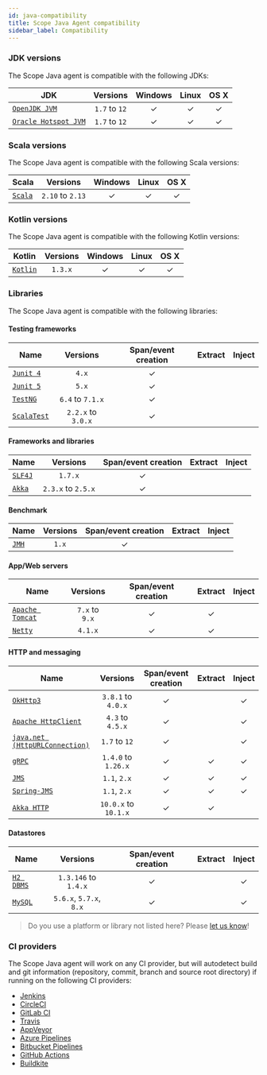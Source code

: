 ```yaml
---
id: java-compatibility
title: Scope Java Agent compatibility
sidebar_label: Compatibility
---
```


### JDK versions

The Scope Java agent is compatible with the following JDKs:

| JDK                                                                                        |   Versions    | Windows | Linux | OS X |
| ------------------------------------------------------------------------------------------ | :-----------: | :-----: | :---: | :--: |
| [`OpenJDK JVM`](https://openjdk.java.net/)                                                 | `1.7` to `12` |    ✓    |   ✓   |  ✓   |
| [`Oracle Hotspot JVM`](https://www.oracle.com/technetwork/java/javase/overview/index.html) | `1.7` to `12` |    ✓    |   ✓   |  ✓   |

### Scala versions

The Scope Java agent is compatible with the following Scala versions:

| Scala                                  |     Versions     | Windows | Linux | OS X |
| -------------------------------------- | :--------------: | :-----: | :---: | :--: |
| [`Scala`](https://www.scala-lang.org/) | `2.10` to `2.13` |    ✓    |   ✓   |  ✓   |

### Kotlin versions

The Scope Java agent is compatible with the following Kotlin versions:

| Kotlin                              | Versions | Windows | Linux | OS X |
| ----------------------------------- | :------: | :-----: | :---: | :--: |
| [`Kotlin`](https://kotlinlang.org/) | `1.3.x`  |    ✓    |   ✓   |  ✓   |

### Libraries

The Scope Java agent is compatible with the following libraries:

#### Testing frameworks

| Name                                     |      Versions      | Span/event creation | Extract | Inject |
| ---------------------------------------- | :----------------: | :-----------------: | :-----: | :----: |
| [`Junit 4`](https://junit.org/junit4/)   |       `4.x`        |          ✓          |         |        |
| [`Junit 5`](https://junit.org/junit5/)   |       `5.x`        |          ✓          |         |        |
| [`TestNG`](https://testng.org/)          |  `6.4` to `7.1.x`  |          ✓          |         |        |
| [`ScalaTest`](http://www.scalatest.org/) | `2.2.x` to `3.0.x` |          ✓          |         |        |

#### Frameworks and libraries

| Name                              |      Versions      | Span/event creation | Extract | Inject |
| --------------------------------- | :----------------: | :-----------------: | :-----: | :----: |
| [`SLF4J`](https://www.slf4j.org/) |      `1.7.x`       |          ✓          |         |        |
| [`Akka`](https://akka.io/)        | `2.3.x` to `2.5.x` |          ✓          |         |        |

#### Benchmark

| Name                                                       | Versions | Span/event creation | Extract | Inject |
| ---------------------------------------------------------- | :------: | :-----------------: | :-----: | :----: |
| [`JMH`](https://openjdk.java.net/projects/code-tools/jmh/) |  `1.x`   |          ✓          |         |        |

#### App/Web servers

| Name                                         |    Versions    | Span/event creation | Extract | Inject |
| -------------------------------------------- | :------------: | :-----------------: | :-----: | :----: |
| [`Apache Tomcat`](http://tomcat.apache.org/) | `7.x` to `9.x` |          ✓          |    ✓    |        |
| [`Netty`](https://netty.io/)                 |    `4.1.x`     |          ✓          |    ✓    |        |

#### HTTP and messaging

| Name                                                                                                        |       Versions       | Span/event creation | Extract | Inject |
| ----------------------------------------------------------------------------------------------------------- | :------------------: | :-----------------: | :-----: | :----: |
| [`OkHttp3`](https://square.github.io/okhttp/)                                                               |  `3.8.1` to `4.0.x`  |          ✓          |         |   ✓    |
| [`Apache HttpClient`](https://hc.apache.org/httpcomponents-client-4.5.x/index.html/)                        |   `4.3` to `4.5.x`   |          ✓          |         |   ✓    |
| [`java.net (HttpURLConnection)`](https://docs.oracle.com/javase/8/docs/api/java/net/HttpURLConnection.html) |    `1.7` to `12`     |          ✓          |         |   ✓    |
| [`gRPC`](https://grpc.io/)                                                                                  | `1.4.0` to `1.26.x`  |          ✓          |    ✓    |   ✓    |
| [`JMS`](https://docs.oracle.com/javaee/6/tutorial/doc/bncdq.html)                                           |     `1.1`, `2.x`     |          ✓          |    ✓    |   ✓    |
| [`Spring-JMS`](https://spring.io/guides/gs/messaging-jms/)                                                  |     `1.1`, `2.x`     |          ✓          |    ✓    |   ✓    |
| [`Akka HTTP`](https://doc.akka.io/docs/akka-http/current/index.html)                                        | `10.0.x` to `10.1.x` |          ✓          |    ✓    |        |

#### Datastores

| Name                                                   |        Versions         | Span/event creation | Extract | Inject |
| ------------------------------------------------------ | :---------------------: | :-----------------: | :-----: | :----: |
| [`H2 DBMS`](https://www.h2database.com/html/main.html) |  `1.3.146` to `1.4.x`   |          ✓          |         |   ✓    |
| [`MySQL`](https://www.h2database.com/html/main.html)   | `5.6.x`, `5.7.x`, `8.x` |          ✓          |         |   ✓    |

> Do you use a platform or library not listed here? Please [let us know](https://home.undefinedlabs.com/goto/support)!

### CI providers

The Scope Java agent will work on any CI provider, but will autodetect build and git information
(repository, commit, branch and source root directory) if running on the following CI providers:

- [Jenkins](https://jenkins.io/)
- [CircleCI](https://circleci.com/)
- [GitLab CI](https://docs.gitlab.com/ee/ci/)
- [Travis](https://travis-ci.org/)
- [AppVeyor](https://www.appveyor.com/)
- [Azure Pipelines](https://azure.microsoft.com/en-us/services/devops/pipelines/)
- [Bitbucket Pipelines](https://bitbucket.org/product/features/pipelines)
- [GitHub Actions](https://github.com/features/actions)
- [Buildkite](https://buildkite.com/)
